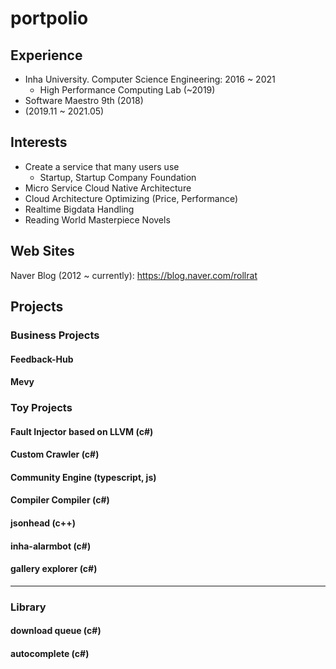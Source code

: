 # portpolio

## Experience

 - Inha University. Computer Science Engineering: 2016 ~ 2021
   - High Performance Computing Lab (~2019)
 - Software Maestro 9th (2018)
 - (2019.11 ~ 2021.05)

## Interests

 - Create a service that many users use
   - Startup, Startup Company Foundation 
 - Micro Service Cloud Native Architecture
 - Cloud Architecture Optimizing (Price, Performance)
 - Realtime Bigdata Handling
 - Reading World Masterpiece Novels

## Web Sites

Naver Blog (2012 ~ currently): https://blog.naver.com/rollrat

## Projects

### Business Projects

#### Feedback-Hub

#### Mevy

### Toy Projects

#### Fault Injector based on LLVM (c#)
 
#### Custom Crawler (c#)

#### Community Engine (typescript, js)

#### Compiler Compiler (c#)

#### jsonhead (c++)

#### inha-alarmbot (c#)

#### gallery explorer (c#)

---

### Library

#### download queue (c#)

#### autocomplete (c#)
